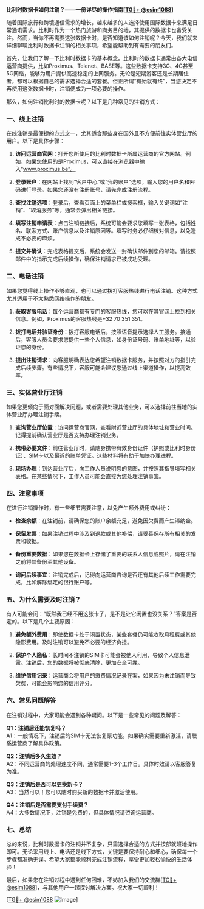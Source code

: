 **比利时数据卡如何注销？——一份详尽的操作指南[[TG💪+ @esim1088](https://t.me/s/esim1088)]**

随着国际旅行和跨境通信需求的增长，越来越多的人选择使用国际数据卡来满足日常通讯需求。比利时作为一个热门旅游和商务目的地，其提供的数据卡也备受关注。然而，当你不再需要这张数据卡时，是否知道该如何注销呢？今天，我们就来详细聊聊比利时数据卡注销的相关事项，希望能帮助到有需要的朋友们。

首先，让我们了解一下比利时数据卡的基本概念。比利时的数据卡通常由各大电信运营商提供，比如Proximus、Telenet、BASE等。这些数据卡支持3G、4G甚至5G网络，能够为用户提供高速稳定的上网服务。无论是短期游客还是长期居住者，都可以根据自己的需求选择合适的套餐。但正所谓“有始就有终”，当您决定不再使用这张数据卡时，注销便成为一项必要的操作。

那么，如何注销比利时的数据卡呢？以下是几种常见的注销方式：

### **一、线上注销**
在线注销是最便捷的方式之一，尤其适合那些身在国外且不方便前往实体营业厅的用户。以下是具体步骤：

1. **访问运营商官网**：打开您所使用的比利时数据卡所属运营商的官方网站。例如，如果您使用的是Proximus，可以直接在浏览器中输入“www.proximus.be”。
   
2. **登录账户**：在网站上找到“客户中心”或“我的账户”选项，输入您的用户名和密码进行登录。如果您还没有注册账号，请先完成注册流程。

3. **查找注销选项**：登录后，查看页面上的菜单栏或搜索框，输入关键词如“注销”、“取消服务”等，通常会弹出相关链接。

4. **填写注销申请表**：点击注销链接后，系统可能会要求您填写一张表格，包括姓名、联系方式、账户信息以及注销原因等。填写时务必仔细核对信息，以免造成不必要的麻烦。

5. **提交并确认**：完成表格提交后，系统会发送一封确认邮件到您的邮箱。请按照邮件中的指示完成后续操作，确保注销请求已被成功受理。

### **二、电话注销**
如果您觉得线上操作不够直观，也可以通过拨打客服热线进行电话注销。这种方式尤其适用于不太熟悉网络操作的朋友。

1. **获取客服电话**：每个运营商都有专门的客服热线，您可以在其官网上找到相关信息。例如，Proximus的客服热线是+32 70 351 351。

2. **拨打电话并验证身份**：拨打客服电话后，按照语音提示选择人工服务。接通后，客服人员会要求您提供一些个人信息，如身份证号码、账单地址等，以验证您的身份。

3. **提出注销请求**：向客服明确表达您希望注销数据卡服务，并按照对方的指引完成后续步骤。有些情况下，客服可能会建议您通过线上渠道操作，以提高效率。

### **三、实体营业厅注销**
如果您更倾向于面对面解决问题，或者需要处理其他业务，可以选择前往当地的实体营业厅办理注销手续。

1. **查询营业厅位置**：访问运营商官网，查看附近营业厅的具体地址和营业时间。记得提前确认营业厅是否支持办理注销业务。

2. **携带必要文件**：前往营业厅时，请随身携带有效身份证件（护照或比利时身份证）、SIM卡以及最近的账单凭证。这些材料将有助于加快办理进程。

3. **现场办理**：到达营业厅后，向工作人员说明您的意图，并按照其指导填写相关表格。在某些情况下，工作人员可能会直接为您处理注销事宜。

### **四、注意事项**
在进行注销操作时，有一些细节需要注意，以免产生额外费用或纠纷：

- **检查余额**：在注销前，请确保您的账户余额充足，避免因欠费而产生滞纳金。
  
- **保留发票**：如果注销过程中涉及到退款或其他补偿，请妥善保存所有相关的发票和收据。

- **备份重要数据**：如果您在数据卡上存储了重要的联系人信息或照片，请在注销之前将其备份至其他设备。

- **询问后续事宜**：注销完成后，记得向运营商咨询是否还有其他后续工作需要完成，比如解除绑定的银行账户等。

### **五、为什么需要及时注销？**
有人可能会问：“既然我已经不用这张卡了，是不是让它闲置也没关系？”答案是否定的。以下是几个主要原因：

1. **避免额外费用**：即使数据卡处于闲置状态，某些套餐仍可能收取月租费或其他隐形费用。及时注销可以避免不必要的经济负担。

2. **保护个人隐私**：长时间不注销的SIM卡可能会被他人利用，导致个人信息泄露。注销后，您的数据将被彻底清除，更加安全可靠。

3. **维护信用记录**：运营商会将用户的缴费情况记录在案，如果因为未注销而导致欠费，可能会影响您的信用评分。

### **六、常见问题解答**
在注销过程中，大家可能会遇到各种疑问。以下是一些常见的问题及解答：

**Q1：注销后还能恢复吗？**  
A1：一般情况下，注销后的SIM卡无法恢复原功能。如果确实需要重新激活，请联系运营商了解具体政策。

**Q2：注销后多久生效？**  
A2：不同运营商的处理速度不同，通常需要1-3个工作日。具体时效请以客服答复为准。

**Q3：注销后是否可以更换新卡？**  
A3：当然可以！您可以随时购买新的数据卡并激活使用。

**Q4：注销后是否需要支付手续费？**  
A4：大多数情况下，注销是免费的，但具体情况请咨询运营商。

### **七、总结**
总的来说，比利时数据卡的注销并不复杂，只需选择合适的方式并按部就班地操作即可。无论采用线上、电话还是线下方式，关键是要保持耐心和细心，确保每一个步骤都准确无误。希望大家都能顺利完成注销流程，享受更加轻松愉快的生活体验！

最后，如果您在注销过程中遇到任何困难，不妨加入我们的交流群[[TG💪+ @esim1088](https://t.me/s/esim1088)]，与其他用户一起探讨解决方案。祝大家一切顺利！

[[TG💪+ @esim1088](https://t.me/s/esim1088) ![Image](https://i.postimg.cc/4NQfJmqS/Snipaste-2025-05-13-00-14-12.png)]